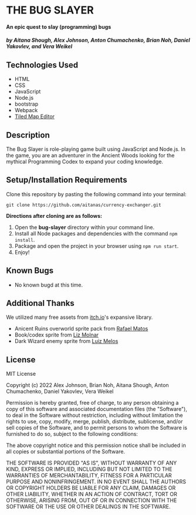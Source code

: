# THE BUG SLAYER

#### An epic quest to slay (programming) bugs
##### by Aitana Shough, Alex Johnson, Anton Chumachenko, Brian Noh, Daniel Yakovlev, and Vera Weikel

## Technologies Used

* HTML
* CSS
* JavaScript
* Node.js
* bootstrap
* Webpack
* [Tiled Map Editor](https://www.mapeditor.org/)

## Description

The Bug Slayer is role-playing game built using JavaScript and Node.js. In the game, you are an adventurer in the Ancient Woods looking for the mythical Programming Codex to expand your coding knowledge. 

## Setup/Installation Requirements

Clone this repository by pasting the following command into your terminal:
```
git clone https://github.com/aitanas/currency-exchanger.git
```
**Directions after cloning are as follows:**
1. Open the **bug-slayer** directory within your command line.
2. Install all Node packages and dependencies with the command `npm install`.
3. Package and open the project in your browser using `npm run start`.
4. Enjoy!

## Known Bugs

* No known bugd at this time.

## Additional Thanks

We utilized many free assets from [itch.io](https://itch.io/game-assets/free/genre-rpg)'s expansive library. 
* Anicent Ruins overworld sprite pack from [Rafael Matos](https://rafaelmatos.itch.io/epic-rpg-world-pack-free-demo-ancient-ruins)
* Book/codex sprite from [Liz Molnar](https://raventale.itch.io/daily-doodles-pixelart-asset-pack)
* Dark Wizard enemy sprite from [Luiz Melos](https://luizmelo.itch.io/evil-wizard-2)

## License
MIT License

Copyright (c) 2022 Alex Johnson, Brian Noh, Aitana Shough, Anton Chumachenko, Daniel Yakovlev, Vera Weikel

Permission is hereby granted, free of charge, to any person obtaining a copy
of this software and associated documentation files (the "Software"), to deal
in the Software without restriction, including without limitation the rights
to use, copy, modify, merge, publish, distribute, sublicense, and/or sell
copies of the Software, and to permit persons to whom the Software is
furnished to do so, subject to the following conditions:

The above copyright notice and this permission notice shall be included in all
copies or substantial portions of the Software.

THE SOFTWARE IS PROVIDED "AS IS", WITHOUT WARRANTY OF ANY KIND, EXPRESS OR IMPLIED, 
INCLUDING BUT NOT LIMITED TO THE WARRANTIES OF MERCHANTABILITY, FITNESS FOR A PARTICULAR 
PURPOSE AND NONINFRINGEMENT. IN NO EVENT SHALL THE AUTHORS OR COPYRIGHT HOLDERS 
BE LIABLE FOR ANY CLAIM, DAMAGES OR OTHER LIABILITY, WHETHER IN AN ACTION OF CONTRACT,
TORT OR OTHERWISE, ARISING FROM, OUT OF OR IN CONNECTION WITH THE SOFTWARE OR THE USE
OR OTHER DEALINGS IN THE SOFTWARE.